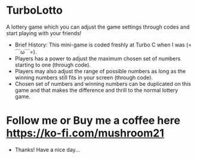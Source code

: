 # TurboLotto
A lottery game which you can adjust the game settings through codes and start playing with your friends!

  - Brief History: This mini-game is coded freshly at Turbo C when I was (=￣ω￣=).
  - Players has a power to adjust the maximum chosen set of numbers starting to one (through code).
  - Players may also adjust the range of possible numbers as long as the winning numbers still fits in your screen (through code).
  - Chosen set of numbers and winning numbers can be duplicated on this game and that makes the difference and thrill to the normal lottery game.
  
  # Follow me or Buy me a coffee here https://ko-fi.com/mushroom21
  - Thanks! Have a nice day...
